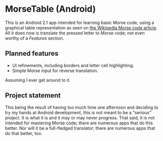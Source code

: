 # MorseTable (Android)

This is an Android 2.1 app intended for learning basic Morse code, using a graphical table representation as seen on [the Wikipedia Morse code article][wiki]. All it does now is translate the pressed letter to Morse code; not even worthy of a *Features* section.

## Planned features
* UI refinements, including borders and letter cell highlighting.
* Simple Morse input for reverse translation.

Assuming I ever get around to it.

## Project statement

This being the result of having too much time one afternoon and deciding to try my hands at Android development, this is not meant to be a "serious" project. It is what it is and it may or may never progress. That said, it is not intended for mastering Morse code; there are numerous apps that do this
better. Nor will it be a full-fledged translator; there are numerous apps that do that better, too.

[wiki]: http://en.wikipedia.org/wiki/Morse_code#Alternative_display_of_more_common_characters_in_International_Morse_code
